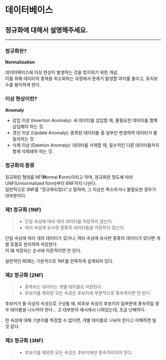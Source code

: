 # 데이터베이스

## 정규화에 대해서 설명해주세요.

---

### 정규화란?

**Normalization**

데이터베이스에 이상 현상이 발생하는 것을 방지하기 위한 개념.  
이를 위해 데이터의 중복을 최소화하는 과정에서 문제가 발생할 여지를 줄이고, 유지보수를 용이하게 한다.

### 이상 현상이란?

**Anomaly** 

- 삽입 이상 (Insertion Anomaly): 새 데이터를 삽입할 때, 불필요한 데이터를 함께 삽입해야 하는 것.
- 갱신 이상 (Update Anomaly): 중복된 데이터들 중 일부만 변경하여 데이터가 불일치하는 것.
- 삭제 이상 (Deletion Anomaly): 데이터를 삭제할 때, 필수적인 다른 데이터들까지 함께 삭제돼야 하는 것.

### 정규화의 종류

정규화된 형태를 NF(**N**ormal **F**orm)이라고 하며, 
정규화된 정도에 따라 UNF(Unnormalized form)부터 6NF까지 나뉜다.  
일반적으로 3NF를 "정규화되었다"고 말하며, 그 이상은 특수하거나 불필요한 경우가 대부분이다.  

### 제1 정규화 (1NF)
> - 단일 속성에 여러 개의 데이터를 저장하지 않는다.  
> - 여러 속성에 유사한 종류의 데이터들을 저장하지 않는다.

단일 속성에 여러 개의 데이터가 있거나, 여러 속성에 유사한 종류의 데이터가 있다면 개별 튜플로 분리하여 저장한다.  
이 떄 저장되는 순서에 의존적이면 안 된다.

일반적인 RDB는 기본적으로 1NF를 만족하게 설계되어 있다.

### 제2 정규화 (2NF)
> - 중복되는 데이터는 개별 테이블로 저장한다.  
> - 후보키를 제외한 모든 속성은 후보키에 부분적으로 종속적이면 안 된다.

후보키가 둘 이상의 속성으로 구성될 때, 비후보 속성이 후보키의 일부분에 종속적일 경우 테이블을 나누어야 한다... 고 대부분의 예시에서 나와있는데, 조금 난해하다.

한 속성에 대해 기본키를 특정할 수 없다면, 개별 테이블로 나눠야 한다고 이해하면 될 것 같다.  

### 제3 정규화 (3NF)
> - 후보키를 제외한 모든 속성은 후보키에만 종속적이어야 한다.

